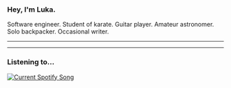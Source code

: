<h3 align="left">Hey, I'm Luka.</h3>

<div align="left">
  Software engineer. Student of karate. Guitar player. Amateur astronomer. Solo backpacker. Occasional writer.
</div>

<hr>

<hr>

<h3>Listening to...</h3>
<a href="https://github.com/tthn0/Spotify-Readme">
  <img src="https://spotifyreadmelc.vercel.app/api" alt="Current Spotify Song">
</a>
